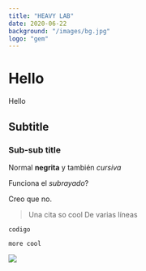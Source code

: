 ```yaml
---
title: "HEAVY LAB"
date: 2020-06-22
background: "/images/bg.jpg"
logo: "gem"
---
```



# Hello


Hello

## Subtitle


### Sub-sub title

Normal **negrita** y también *cursiva*

Funciona el _subrayado_?

Creo que no.

> Una cita so cool
> De varias líneas

```
codigo

more cool
```


![](https://static.vecteezy.com/system/resources/previews/000/134/435/original/free-wushu-vector.jpg)
